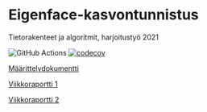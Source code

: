 # Eigenface-kasvontunnistus
Tietorakenteet ja algoritmit, harjoitustyö 2021

![GitHub Actions](https://github.com/seirepo/Eigenface-kasvontunnistus/workflows/CI/badge.svg)
[![codecov](https://codecov.io/gh/seirepo/Eigenface-kasvontunnistus/branch/main/graph/badge.svg?token=FFWXC4DK9P)](https://codecov.io/gh/seirepo/Eigenface-kasvontunnistus)

[Määrittelydokumentti](dokumentaatio/maarittelydokumentti.md)

[Viikkoraportti 1](dokumentaatio/viikkoraportti-1.md)

[Viikkoraportti 2](dokumentaatio/viikkoraportti-2.md)
